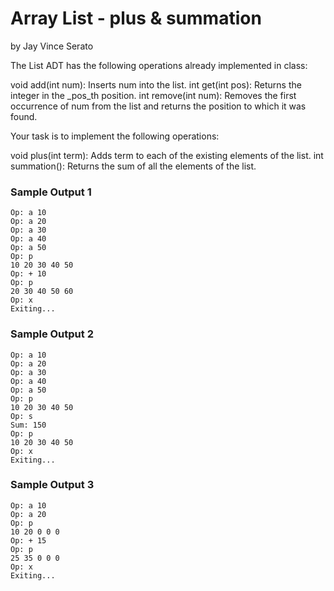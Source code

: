# Array List - plus & summation
by Jay Vince Serato

The List ADT has the following operations already implemented in class:

void add(int num): Inserts num into the list.
int get(int pos): Returns the integer in the _pos_th position.
int remove(int num): Removes the first occurrence of num from the list and returns the position to which it was found.

Your task is to implement the following operations:

void plus(int term): Adds term to each of the existing elements of the list.
int summation(): Returns the sum of all the elements of the list.

### Sample Output 1

    Op: a 10
    Op: a 20
    Op: a 30
    Op: a 40
    Op: a 50
    Op: p
    10 20 30 40 50
    Op: + 10
    Op: p
    20 30 40 50 60
    Op: x
    Exiting...

### Sample Output 2

    Op: a 10
    Op: a 20
    Op: a 30
    Op: a 40
    Op: a 50
    Op: p
    10 20 30 40 50
    Op: s
    Sum: 150
    Op: p
    10 20 30 40 50
    Op: x
    Exiting...

### Sample Output 3

    Op: a 10
    Op: a 20
    Op: p
    10 20 0 0 0
    Op: + 15
    Op: p
    25 35 0 0 0
    Op: x
    Exiting...